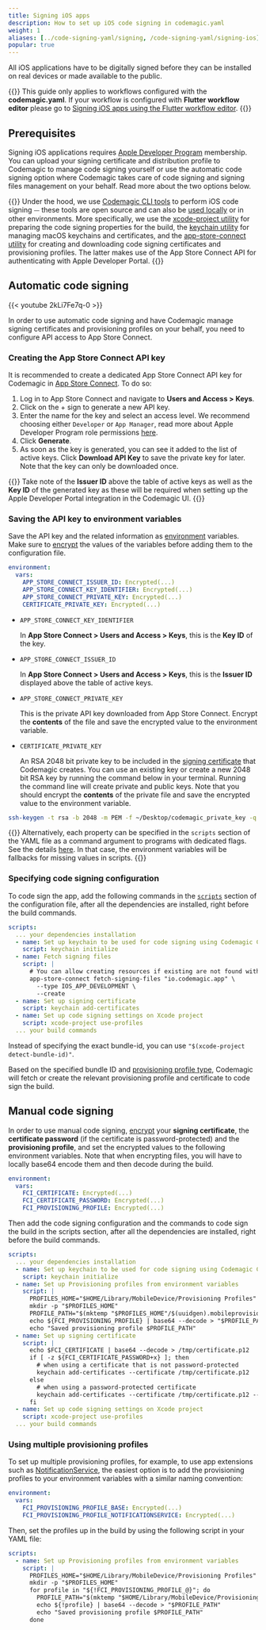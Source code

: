 ```yaml
---
title: Signing iOS apps
description: How to set up iOS code signing in codemagic.yaml
weight: 1
aliases: [../code-signing-yaml/signing, /code-signing-yaml/signing-ios]
popular: true
---
```


All iOS applications have to be digitally signed before they can be installed on real devices or made available to the public.

{{<notebox>}}
This guide only applies to workflows configured with the **codemagic.yaml**. If your workflow is configured with **Flutter workflow editor** please go to [Signing iOS apps using the Flutter workflow editor](../code-signing/ios-code-signing).
{{</notebox>}}

## Prerequisites

Signing iOS applications requires [Apple Developer Program](https://developer.apple.com/programs/enroll/) membership. You can upload your signing certificate and distribution profile to Codemagic to manage code signing yourself or use the automatic code signing option where Codemagic takes care of code signing and signing files management on your behalf. Read more about the two options below.

{{<notebox>}}
Under the hood, we use [Codemagic CLI tools](https://github.com/codemagic-ci-cd/cli-tools) to perform iOS code signing ⏤ these tools are open source and can also be [used locally](../cli/codemagic-cli-tools/) or in other environments. More specifically, we use the [xcode-project utility](https://github.com/codemagic-ci-cd/cli-tools/blob/master/docs/xcode-project/README.md) for preparing the code signing properties for the build, the [keychain utility](https://github.com/codemagic-ci-cd/cli-tools/blob/master/docs/keychain/README.md) for managing macOS keychains and certificates, and the [app-store-connect utility](https://github.com/codemagic-ci-cd/cli-tools/blob/master/docs/app-store-connect/README.md) for creating and downloading code signing certificates and provisioning profiles. The latter makes use of the App Store Connect API for authenticating with Apple Developer Portal.
{{</notebox>}}

## Automatic code signing

{{< youtube 2kLi7Fe7q-0 >}}

In order to use automatic code signing and have Codemagic manage signing certificates and provisioning profiles on your behalf, you need to configure API access to App Store Connect.

### Creating the App Store Connect API key

It is recommended to create a dedicated App Store Connect API key for Codemagic in [App Store Connect](https://appstoreconnect.apple.com/access/api). To do so:

1. Log in to App Store Connect and navigate to **Users and Access > Keys**.
2. Click on the + sign to generate a new API key.
3. Enter the name for the key and select an access level. We recommend choosing either `Developer` or `App Manager`, read more about Apple Developer Program role permissions [here](https://help.apple.com/app-store-connect/#/deve5f9a89d7).
4. Click **Generate**.
5. As soon as the key is generated, you can see it added to the list of active keys. Click **Download API Key** to save the private key for later. Note that the key can only be downloaded once.

{{<notebox >}} 
Take note of the **Issuer ID** above the table of active keys as well as the **Key ID** of the generated key as these will be required when setting up the Apple Developer Portal integration in the Codemagic UI.
{{</notebox>}}

### Saving the API key to environment variables

Save the API key and the related information as [environment](../getting-started/yaml#environment) variables. Make sure to [encrypt](../building/encrypting/#encrypting-sensitive-data) the values of the variables before adding them to the configuration file.

```yaml
environment:
  vars:
    APP_STORE_CONNECT_ISSUER_ID: Encrypted(...)
    APP_STORE_CONNECT_KEY_IDENTIFIER: Encrypted(...)
    APP_STORE_CONNECT_PRIVATE_KEY: Encrypted(...)
    CERTIFICATE_PRIVATE_KEY: Encrypted(...)
```

- `APP_STORE_CONNECT_KEY_IDENTIFIER`

  In **App Store Connect > Users and Access > Keys**, this is the **Key ID** of the key.

- `APP_STORE_CONNECT_ISSUER_ID`

  In **App Store Connect > Users and Access > Keys**, this is the **Issuer ID** displayed above the table of active keys.

- `APP_STORE_CONNECT_PRIVATE_KEY`

  This is the private API key downloaded from App Store Connect. Encrypt the **contents** of the file and save the encrypted value to the environment variable.

- `CERTIFICATE_PRIVATE_KEY`

  An RSA 2048 bit private key to be included in the [signing certificate](https://help.apple.com/xcode/mac/current/#/dev1c7c2c67d) that Codemagic creates. You can use an existing key or create a new 2048 bit RSA key by running the command below in your terminal. Running the command line will create private and public keys. Note that you should encrypt the **contents** of the private file and save the encrypted value to the environment variable. 

```bash
ssh-keygen -t rsa -b 2048 -m PEM -f ~/Desktop/codemagic_private_key -q -N ""
```

{{<notebox>}}
Alternatively, each property can be specified in the `scripts` section of the YAML file as a command argument to programs with dedicated flags. See the details [here](https://github.com/codemagic-ci-cd/cli-tools/blob/master/docs/app-store-connect/fetch-signing-files.md#--issuer-idissuer_id). In that case, the environment variables will be fallbacks for missing values in scripts.
{{</notebox>}}

### Specifying code signing configuration

To code sign the app, add the following commands in the [`scripts`](../getting-started/yaml#scripts) section of the configuration file, after all the dependencies are installed, right before the build commands. 

```yaml
scripts:
  ... your dependencies installation
  - name: Set up keychain to be used for code signing using Codemagic CLI 'keychain' command
    script: keychain initialize
  - name: Fetch signing files
    script: |
      # You can allow creating resources if existing are not found with `--create` flag
      app-store-connect fetch-signing-files "io.codemagic.app" \
        --type IOS_APP_DEVELOPMENT \
        --create
  - name: Set up signing certificate
    script: keychain add-certificates
  - name: Set up code signing settings on Xcode project
    script: xcode-project use-profiles
  ... your build commands
```

Instead of specifying the exact bundle-id, you can use `"$(xcode-project detect-bundle-id)"`.

Based on the specified bundle ID and [provisioning profile type](https://github.com/codemagic-ci-cd/cli-tools/blob/master/docs/app-store-connect/fetch-signing-files.md#--typeios_app_adhoc--ios_app_development--ios_app_inhouse--ios_app_store--mac_app_development--mac_app_direct--mac_app_store--mac_catalyst_app_development--mac_catalyst_app_direct--mac_catalyst_app_store--tvos_app_adhoc--tvos_app_development--tvos_app_inhouse--tvos_app_store), Codemagic will fetch or create the relevant provisioning profile and certificate to code sign the build.

## Manual code signing

In order to use manual code signing, [encrypt](../building/encrypting/#encrypting-sensitive-data) your **signing certificate**, the **certificate password** (if the certificate is password-protected) and the **provisioning profile**, and set the encrypted values to the following environment variables. Note that when encrypting files, you will have to locally base64 encode them and then decode during the build.

```yaml
environment:
  vars:
    FCI_CERTIFICATE: Encrypted(...)
    FCI_CERTIFICATE_PASSWORD: Encrypted(...)
    FCI_PROVISIONING_PROFILE: Encrypted(...)
```

Then add the code signing configuration and the commands to code sign the build in the scripts section, after all the dependencies are installed, right before the build commands.

```yaml
scripts:
  ... your dependencies installation
  - name: Set up keychain to be used for code signing using Codemagic CLI 'keychain' command
    script: keychain initialize
  - name: Set up Provisioning profiles from environment variables
    script: |
      PROFILES_HOME="$HOME/Library/MobileDevice/Provisioning Profiles"
      mkdir -p "$PROFILES_HOME"
      PROFILE_PATH="$(mktemp "$PROFILES_HOME"/$(uuidgen).mobileprovision)"
      echo ${FCI_PROVISIONING_PROFILE} | base64 --decode > "$PROFILE_PATH"
      echo "Saved provisioning profile $PROFILE_PATH"
  - name: Set up signing certificate
    script: |
      echo $FCI_CERTIFICATE | base64 --decode > /tmp/certificate.p12
      if [ -z ${FCI_CERTIFICATE_PASSWORD+x} ]; then
        # when using a certificate that is not password-protected
        keychain add-certificates --certificate /tmp/certificate.p12
      else
        # when using a password-protected certificate
        keychain add-certificates --certificate /tmp/certificate.p12 --certificate-password $FCI_CERTIFICATE_PASSWORD
      fi
  - name: Set up code signing settings on Xcode project
    script: xcode-project use-profiles
  ... your build commands
```

### Using multiple provisioning profiles

To set up multiple provisioning profiles, for example, to use app extensions such as [NotificationService](https://developer.apple.com/documentation/usernotifications/unnotificationserviceextension), the easiest option is to add the provisioning profiles to your environment variables with a similar naming convention:
```yaml
environment:
  vars:
    FCI_PROVISIONING_PROFILE_BASE: Encrypted(...)
    FCI_PROVISIONING_PROFILE_NOTIFICATIONSERVICE: Encrypted(...)
```

Then, set the profiles up in the build by using the following script in your YAML file:
```yaml
scripts:
  - name: Set up Provisioning profiles from environment variables
    script: |
      PROFILES_HOME="$HOME/Library/MobileDevice/Provisioning Profiles"
      mkdir -p "$PROFILES_HOME"
      for profile in "${!FCI_PROVISIONING_PROFILE_@}"; do
        PROFILE_PATH="$(mktemp "$HOME/Library/MobileDevice/Provisioning Profiles"/ios_$(uuidgen).mobileprovision)"
        echo ${!profile} | base64 --decode > "$PROFILE_PATH"
        echo "Saved provisioning profile $PROFILE_PATH"
      done
